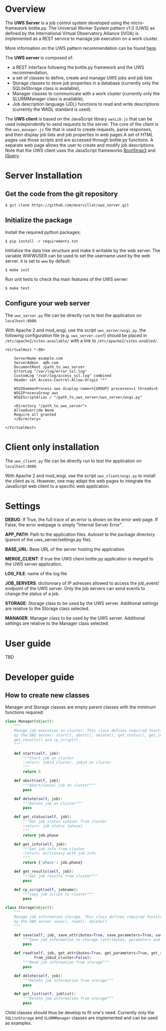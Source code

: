 
Overview
========
The **UWS Server** is a job control system developed using the micro-framework
bottle.py. The Universal Worker System pattern v1.0 (UWS) as defined
by the International Virtual Observatory Alliance (IVOA) is implemented
as a REST service to manage job execution on a work cluster.

More information on the UWS pattern recommendation can be found 
[here](http://www.ivoa.net/documents/UWS/20101010/).

The **UWS server** is composed of:
* a REST interface following the bottle.py framework and the UWS recommendation,
* a set of classes to define, create and manage UWS jobs and job lists
* Storage classes to store job properties in a database (currently only the
  SQLiteStorage class is available),
* Manager classes to communicate with a work cluster (currently only the
  SLURMManager class is available),
* Job description language (JDL) functions to read and write descriptions
  (currently the WADL standard is used).

The **UWS client** is based on the JavaScript library `uwsLib.js` that can be
used independently to send requests to the server. The core of the client is the
`uws_manager.js` file that is used to create requests, parse responses, and then
display job lists and job properties in web pages.A set of HTML pages use those
scripts and are accessed through bottle.py functions. A separate web page allows
the user to create and modify job descriptions. Note that the UWS client uses the
JavaScript frameworks [BootStrap3](http://getbootstrap.com/) and 
[jQuery](https://jquery.com/).


Server Installation
===================
Get the code from the git repository
------------------------------------
    $ git clone https://github.com/mservillat/uws_server.git

Initialize the package
----------------------
Install the required python packages:

    $ pip install -r requirements.txt
    
Intitialize the data tree structure and make it writable by the web server. The 
variable WWWUSER can be used to set the username used by the web server. it is 
set to `www` by default:

    $ make init
    
Run unit tests to check tha main features of the UWS server:

    $ make test

Configure your web server
-------------------------
The `uws_server.py` file  can be directly run to test the application on
`localhost:8080`.

With Apache 2 and mod_wsgi, use the script `uws_server/wsgi.py`.
the following configuration file (e.g. `uws_server.conf`) should be placed in
`/etc/apache2/sites-available/` with a link to `/etc/apache2/sites-enabled/`.

    <VirtualHost *:80>

        ServerName example.com
        ServerAdmin  a@b.com
        DocumentRoot /path_to_uws_server
        ErrorLog "/var/log/error_ssl.log"
        CustomLog "/var/log/access_ssl.log" combined
        Header set Access-Control-Allow-Origin "*"

        WSGIDaemonProcess uws display-name=%{GROUP} processes=1 threads=5
        WSGIProcessGroup uws
        WSGIScriptAlias / "/path_to_uws_server/uws_server/wsgi.py"

        <Directory "/path_to_uws_server">
        AllowOverride None
        Require all granted
        </Directory>

    </VirtualHost>


Client only installation
========================
The `uws_client.py` file can be directly run to test the application on
`localhost:8080`.

With Apache 2 and mod_wsgi, use the script `uws_client/wsgi.py` to install the
client as is. However, one may adapt the web pages to integrate the JavaScript
web client to a specific web application.


Settings
========

**DEBUG**:
    If True, the full trace of an error is shown on the error web page.
    If False, the error webpage is simply "Internal Server Error".

**APP_PATH**:
    Path to the application files. Autoset to the package directory (parent
    of the uws_server/settings.py file).

**BASE_URL**:
    Base URL of the server hosting the applciation.

**MERGE_CLIENT**:
    If true the UWS client bottle.py application is merged to the UWS server
    application.

**LOG_FILE**:
    name of the log file

**JOB_SERVERS**:
    dictionnary of IP adresses allowed to access the job_event/ endpoint of
    the UWS server. Only the job servers can send events to change the status
    of a job.

**STORAGE**:
    Storage class to be used by the UWS server. Additional settings are relative
    to the Storage class selected.

**MANAGER**:
    Manager class to be used by the UWS server. Additional settings are relative
    to the Manager class selected.


User guide
==========

TBD

Developer guide
===============
How to create new classes
-------------------------
Manager and Storage classes are empty parent classes with the minimum functions
required:

```python
class Manager(object):
    """
    Manage job execution on cluster. This class defines required functions executed
    by the UWS server: start(), abort(), delete(), get_status(), get_info(),
    get_results() and cp_script().
    """

    def start(self, job):
        """Start job on cluster
        :return: jobid_cluster, jobid on cluster
        """
        return 0

    def abort(self, job):
        """Abort/Cancel job on cluster"""
        pass

    def delete(self, job):
        """Delete job on cluster"""
        pass

    def get_status(self, job):
        """Get job status (phase) from cluster
        :return: job status (phase)
        """
        return job.phase

    def get_info(self, job):
        """Get job info from cluster
        :return: dictionary with job info
        """
        return {'phase': job.phase}

    def get_results(self, job):
        """Get job results from cluster"""
        pass

    def cp_script(self, jobname):
        """Copy job script to cluster"""
        pass
```

```python
class Storage(object):
    """
    Manage job information storage. This class defines required functions executed
    by the UWS server save(), read(), delete()
    """

    def save(self, job, save_attributes=True, save_parameters=True, save_results=True):
        """Save job information to storage (attributes, parameters and results)"""
        pass

    def read(self, job, get_attributes=True, get_parameters=True, get_results=True,
             from_jobid_cluster=False):
        """Read job information from storage"""
        pass

    def delete(self, job):
        """Delete job information from storage"""
        pass

    def get_list(self, joblist):
        """Delete job information from storage"""
        pass
```

Child classes should thus be develop to fit one's need. Currently only the 
`SQLiteStorage` and `SLURMManager` classes are implemented and can be used as examples.


